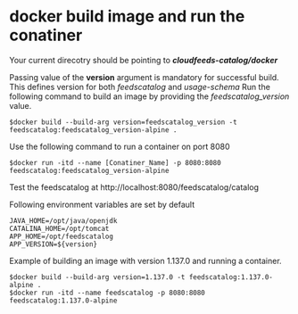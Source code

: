 # docker build image and run the conatiner
Your current direcotry should be pointing to ***cloudfeeds-catalog/docker*** 

Passing value of the **version** argument is mandatory for successful build. This defines version for both *feedscatalog* and *usage-schema*
Run the following command to build an image by providing the *feedscatalog_version* value. 
```
$docker build --build-arg version=feedscatalog_version -t feedscatalog:feedscatalog_version-alpine . 
```
Use the following command to run a container on port 8080
```
$docker run -itd --name [Conatiner_Name] -p 8080:8080 feedscatalog:feedscatalog_version-alpine
```

Test the feedscatalog at http://localhost:8080/feedscatalog/catalog


Following environment variables are set by default 
```
JAVA_HOME=/opt/java/openjdk
CATALINA_HOME=/opt/tomcat
APP_HOME=/opt/feedscatalog
APP_VERSION=${version} 
```

Example of building an image with version 1.137.0  and running a container.
```
$docker build --build-arg version=1.137.0 -t feedscatalog:1.137.0-alpine .
$docker run -itd --name feedscatalog -p 8080:8080 feedscatalog:1.137.0-alpine
```



